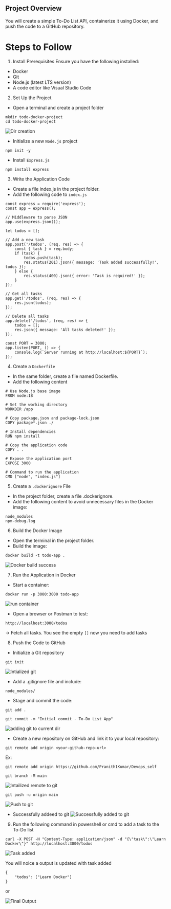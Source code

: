 ## Project Overview
You will create a simple To-Do List API, containerize it using Docker, and push the code to a GitHub repository.


# Steps to Follow
1. Install Prerequisites
Ensure you have the following installed:

- Docker
- Git
- Node.js (latest LTS version)
- A code editor like Visual Studio Code

2. Set Up the Project
- Open a terminal and create a project folder
```
mkdir todo-docker-project
cd todo-docker-project
```

![Dir creation](https://github.com/Pranith1Kumar/Devops_self/blob/852597cfcee0939961aea2aea01a9be40ecdfe0d/Beginner/todo-app/directory%20flow.png)

- Initialize a new `Node.js` project
```
npm init -y
```
- Install `Express.js`
```
npm install express
```

3. Write the Application Code
- Create a file index.js in the project folder.
- Add the following code to `index.js`

```
const express = require('express');
const app = express();

// Middleware to parse JSON
app.use(express.json());

let todos = [];

// Add a new task
app.post('/todos', (req, res) => {
    const { task } = req.body;
    if (task) {
        todos.push(task);
        res.status(201).json({ message: 'Task added successfully!', todos });
    } else {
        res.status(400).json({ error: 'Task is required!' });
    }
});

// Get all tasks
app.get('/todos', (req, res) => {
    res.json(todos);
});

// Delete all tasks
app.delete('/todos', (req, res) => {
    todos = [];
    res.json({ message: 'All tasks deleted!' });
});

const PORT = 3000;
app.listen(PORT, () => {
    console.log(`Server running at http://localhost:${PORT}`);
});
```
4. Create a `Dockerfile`
- In the same folder, create a file named Dockerfile.
- Add the following content

```
# Use Node.js base image
FROM node:18

# Set the working directory
WORKDIR /app

# Copy package.json and package-lock.json
COPY package*.json ./

# Install dependencies
RUN npm install

# Copy the application code
COPY . .

# Expose the application port
EXPOSE 3000

# Command to run the application
CMD ["node", "index.js"]
```

5. Create a `.dockerignore` File
- In the project folder, create a file .dockerignore.
- Add the following content to avoid unnecessary files in the Docker image:
```
node_modules
npm-debug.log
```

6. Build the Docker Image
- Open the terminal in the project folder.
- Build the image:
```
docker build -t todo-app .
```

![Docker build success](https://github.com/Pranith1Kumar/Devops_self/blob/852597cfcee0939961aea2aea01a9be40ecdfe0d/Beginner/todo-app/Docker%20build.png)

7. Run the Application in Docker
- Start a container:
```
docker run -p 3000:3000 todo-app
```
![run container](https://github.com/Pranith1Kumar/Devops_self/blob/26540cbd77fe662130f257c2f7b48cd7b3efdeae/Beginner/todo-app/docker%20container%20start.png)

- Open a browser or Postman to test:
```
http://localhost:3000/todos
```
→ Fetch all tasks.
You see the empty `[]` now you need to add tasks

8. Push the Code to GitHub
- Initialize a Git repository
```
git init
```
![Intialized git](https://github.com/Pranith1Kumar/Devops_self/blob/852597cfcee0939961aea2aea01a9be40ecdfe0d/Beginner/todo-app/git-init.png)
- Add a .gitignore file and include:
```
node_modules/
```
- Stage and commit the code:
```
git add .
```
```
git commit -m "Initial commit - To-Do List App"
```
![adding git to current dir](https://github.com/Pranith1Kumar/Devops_self/blob/852597cfcee0939961aea2aea01a9be40ecdfe0d/Beginner/todo-app/git-add.png)
- Create a new repository on GitHub and link it to your local repository:
```
git remote add origin <your-github-repo-url>
```
Ex: 
```
git remote add origin https://github.com/Pranith1Kumar/Devops_self
```
```
git branch -M main
```
![Intailized remote to git](https://github.com/Pranith1Kumar/Devops_self/blob/852597cfcee0939961aea2aea01a9be40ecdfe0d/Beginner/todo-app/remote.png)
```
git push -u origin main
```
![Push to git](https://github.com/Pranith1Kumar/Devops_self/blob/852597cfcee0939961aea2aea01a9be40ecdfe0d/Beginner/todo-app/git-push.png)

- Successfully addeed to git
![Successfully added to git](https://github.com/Pranith1Kumar/Devops_self/blob/852597cfcee0939961aea2aea01a9be40ecdfe0d/Beginner/todo-app/succ%20to%20github.png)

9. Run the following command in powershell or cmd to add a task to the To-Do list
```
curl -X POST -H "Content-Type: application/json" -d "{\"task\":\"Learn Docker\"}" http://localhost:3000/todos
```

![Task added](https://github.com/Pranith1Kumar/Devops_self/blob/852597cfcee0939961aea2aea01a9be40ecdfe0d/Beginner/todo-app/task%20added%20succ.png)

You will noice a output is updated with task added
```
{
    "todos": ["Learn Docker"]
}
```

or 

![Final Output](https://github.com/Pranith1Kumar/Devops_self/blob/852597cfcee0939961aea2aea01a9be40ecdfe0d/Beginner/todo-app/final%20output.png)

